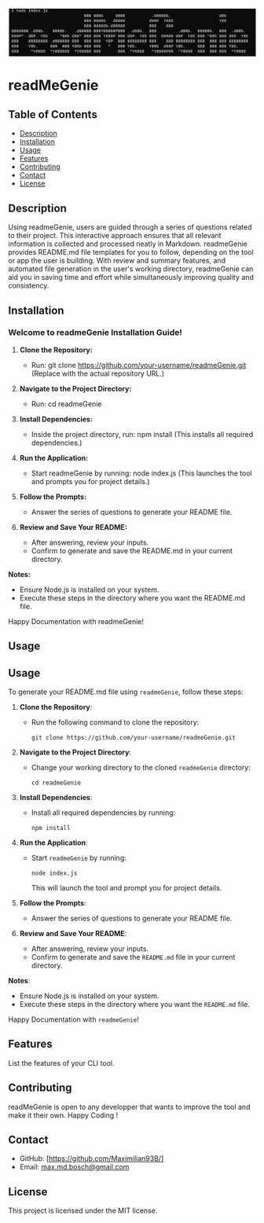 
![readMeGenie](./assets/readmePic.png)

# readMeGenie 


## Table of Contents
- [Description](#description)
- [Installation](#installation)
- [Usage](#usage)
- [Features](#features)
- [Contributing](#contributing)
- [Contact](#contact)
- [License](#license)



## Description

Using readmeGenie, users are guided through a series of questions related to their project. This interactive approach ensures that all relevant information is collected and processed neatly in Markdown. readmeGenie provides README.md file templates for you to follow, depending on the tool or app the user is building. With review and summary features, and automated file generation in the user's working directory, readmeGenie can aid you in saving time and effort while simultaneously improving quality and consistency.

## Installation

### Welcome to readmeGenie Installation Guide!

1. **Clone the Repository:**
   - Run: git clone https://github.com/your-username/readmeGenie.git
   (Replace with the actual repository URL.)

2. **Navigate to the Project Directory:**
   - Run: cd readmeGenie

3. **Install Dependencies:**
   - Inside the project directory, run: npm install
   (This installs all required dependencies.)

4. **Run the Application:**
   - Start readmeGenie by running: node index.js
   (This launches the tool and prompts you for project details.)

5. **Follow the Prompts:**
   - Answer the series of questions to generate your README file.

6. **Review and Save Your README:**
   - After answering, review your inputs.
   - Confirm to generate and save the README.md in your current directory.

**Notes:**
- Ensure Node.js is installed on your system.
- Execute these steps in the directory where you want the README.md file.

Happy Documentation with readmeGenie!


## Usage

## Usage

To generate your README.md file using `readmeGenie`, follow these steps:

1. **Clone the Repository**:
   - Run the following command to clone the repository:
     ```
     git clone https://github.com/your-username/readmeGenie.git
     ```

2. **Navigate to the Project Directory**:
   - Change your working directory to the cloned `readmeGenie` directory:
     ```
     cd readmeGenie
     ```

3. **Install Dependencies**:
   - Install all required dependencies by running:
     ```
     npm install
     ```

4. **Run the Application**:
   - Start `readmeGenie` by running:
     ```
     node index.js
     ```
     This will launch the tool and prompt you for project details.

5. **Follow the Prompts**:
   - Answer the series of questions to generate your README file.

6. **Review and Save Your README**:
   - After answering, review your inputs.
   - Confirm to generate and save the `README.md` file in your current directory.

**Notes**:
- Ensure Node.js is installed on your system.
- Execute these steps in the directory where you want the `README.md` file.

Happy Documentation with `readmeGenie`!



## Features
List the features of your CLI tool.

## Contributing
 readMeGenie is open to any developper that wants to improve the tool and make it their own. Happy Coding ! 

## Contact
- GitHub: [https://github.com/Maximilian93B/]
- Email: [max.md.bosch@gmail.com](mailto:max.md.bosch@gmail.com)

## License
This project is licensed under the MIT license.
